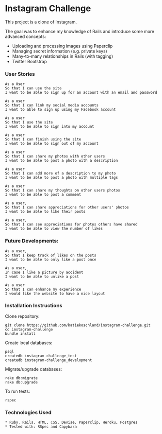 # Instagram Challenge

This project is a clone of Instagram.

The goal was to enhance my knowledge of Rails and introduce some more advanced concepts:

* Uploading and processing images using Paperclip
* Managing secret information (e.g. private keys)
* Many-to-many relationships in Rails (with tagging)
* Twitter Bootstrap

### User Stories
````
As a User
So that I can use the site
I want to be able to sign up for an account with an email and password

As a user
So that I can link my social media accounts
I want to able to sign up using my Facebook account

As a user
So that I use the site
I want to be able to sign into my account

As a user
So that I can finish using the site
I want to be able to sign out of my account

As a user
So that I can share my photos with other users
I want to be able to post a photo with a description

As a user
So that I can add more of a description to my photo
I want to be able to post a photo with multiple tags

As a user
So that I can share my thoughts on other users photos
I want to be able to post a comment

As a user,
So that I can share appreciations for other users' photos
I want to be able to like their posts

As a user,
So that I can see appreciations for photos others have shared
I want to be able to view the number of likes
````

### Future Developments:

````
As a user,
So that I keep track of likes on the posts
I want to be able to only like a post once

As a user,
In case I like a picture by accident
I want to be able to unlike a post

As a user
So that I can enhance my experience
I would like the website to have a nice layout

````
### Installation Instructions

Clone repository:

````
git clone https://github.com/katiekoschland/instagram-challenge.git
cd instagram-challenge
bundle install
````

Create local databases:

````
psql
createdb instagram-challenge_test
createdb instagram-challenge_development
````
Migrate/upgrade databases:

````
rake db:migrate
rake db:upgrade
````
To run tests:

````
rspec
````

### Technologies Used
````
* Ruby, Rails, HTML, CSS, Devise, Paperclip, Heroku, Postgres
* Tested with: RSpec and Capybara
````
